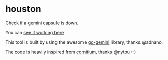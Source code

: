 # houston

Check if a gemini capsule is down.

You can [see it working here](gemini://houston.gmi.bacardi55.io)

This tool is built by using the awesome [go-gemini](https://git.sr.ht/~adnano/go-gemini) library, thanks @adnano.

The code is heavily inspired from [comitium](https://git.nytpu.com/comitium/about/), thanks @nytpu :-)

